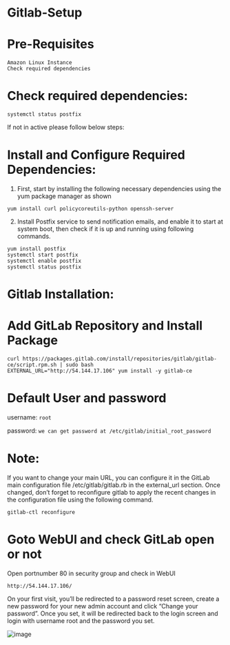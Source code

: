 # Gitlab-Setup

# Pre-Requisites
    Amazon Linux Instance
    Check required dependencies
# Check required dependencies:
    systemctl status postfix
  If not in active please follow below steps:
  # Install and Configure Required Dependencies:
  1. First, start by installing the following necessary dependencies using the yum package manager as shown
  
    yum install curl policycoreutils-python openssh-server 
  2. Install Postfix service to send notification emails, and enable it to start at system boot, then check if it is up and running using following commands.
    
    yum install postfix
    systemctl start postfix
    systemctl enable postfix
    systemctl status postfix
# Gitlab Installation:
  # Add GitLab Repository and Install Package
    curl https://packages.gitlab.com/install/repositories/gitlab/gitlab-ce/script.rpm.sh | sudo bash
    EXTERNAL_URL="http://54.144.17.106" yum install -y gitlab-ce
# Default User and password
  username: ```root```
  
  password: ```we can get password at /etc/gitlab/initial_root_password```
# Note: 
  If you want to change your main URL, you can configure it in the GitLab main configuration file /etc/gitlab/gitlab.rb in the external_url section. Once changed, don’t  forget to reconfigure gitlab to apply the recent changes in the configuration file using the following command.
  
    gitlab-ctl reconfigure
# Goto WebUI and check GitLab open or not
  Open portnumber 80 in security group and check in WebUI
    
    http://54.144.17.106/
  On your first visit, you’ll be redirected to a password reset screen, create a new password for your new admin account and click “Change your password”. Once you set, it will be redirected back to the login screen and login with username root and the password you set.
  
  ![image](https://user-images.githubusercontent.com/58024415/104082926-31286100-5260-11eb-9bad-7a4f1528734a.png)
